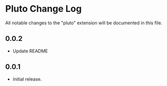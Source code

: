 # Pluto Change Log

All notable changes to the "pluto" extension will be documented in this file.

## 0.0.2
- Update README

## 0.0.1

- Initial release.